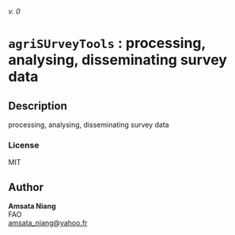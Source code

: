_v. 0_  

`agriSUrveyTools` : processing, analysing, disseminating survey data
====================================================================

Description
-----------

processing, analysing, disseminating survey data

### License
MIT

Author
------

**Amsata Niang**  
FAO  
amsata_niang@yahoo.fr  

